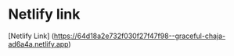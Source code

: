 # Netlify link
[Netlify Link] (https://64d18a2e732f030f27f47f98--graceful-chaja-ad6a4a.netlify.app)

